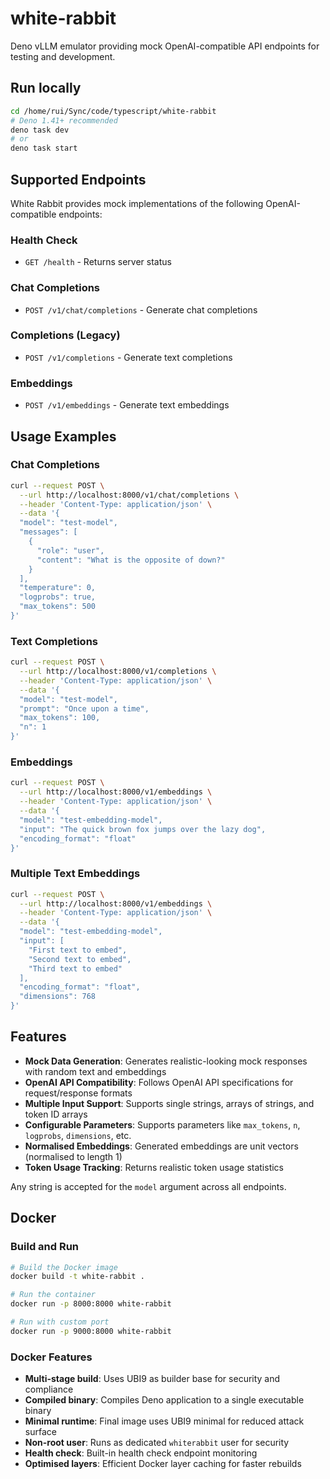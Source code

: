 # white-rabbit

Deno vLLM emulator providing mock OpenAI-compatible API endpoints for testing and development.

## Run locally

```bash
cd /home/rui/Sync/code/typescript/white-rabbit
# Deno 1.41+ recommended
deno task dev
# or
deno task start
```

## Supported Endpoints

White Rabbit provides mock implementations of the following OpenAI-compatible endpoints:

### Health Check

- `GET /health` - Returns server status

### Chat Completions

- `POST /v1/chat/completions` - Generate chat completions

### Completions (Legacy)

- `POST /v1/completions` - Generate text completions

### Embeddings

- `POST /v1/embeddings` - Generate text embeddings

## Usage Examples

### Chat Completions

```bash
curl --request POST \
  --url http://localhost:8000/v1/chat/completions \
  --header 'Content-Type: application/json' \
  --data '{
  "model": "test-model",
  "messages": [
    {
      "role": "user",
      "content": "What is the opposite of down?"
    }
  ],
  "temperature": 0,
  "logprobs": true,
  "max_tokens": 500
}'
```

### Text Completions

```bash
curl --request POST \
  --url http://localhost:8000/v1/completions \
  --header 'Content-Type: application/json' \
  --data '{
  "model": "test-model",
  "prompt": "Once upon a time",
  "max_tokens": 100,
  "n": 1
}'
```

### Embeddings

```bash
curl --request POST \
  --url http://localhost:8000/v1/embeddings \
  --header 'Content-Type: application/json' \
  --data '{
  "model": "test-embedding-model",
  "input": "The quick brown fox jumps over the lazy dog",
  "encoding_format": "float"
}'
```

### Multiple Text Embeddings

```bash
curl --request POST \
  --url http://localhost:8000/v1/embeddings \
  --header 'Content-Type: application/json' \
  --data '{
  "model": "test-embedding-model",
  "input": [
    "First text to embed",
    "Second text to embed",
    "Third text to embed"
  ],
  "encoding_format": "float",
  "dimensions": 768
}'
```

## Features

- **Mock Data Generation**: Generates realistic-looking mock responses with random text and
  embeddings
- **OpenAI API Compatibility**: Follows OpenAI API specifications for request/response formats
- **Multiple Input Support**: Supports single strings, arrays of strings, and token ID arrays
- **Configurable Parameters**: Supports parameters like `max_tokens`, `n`, `logprobs`, `dimensions`,
  etc.
- **Normalised Embeddings**: Generated embeddings are unit vectors (normalised to length 1)
- **Token Usage Tracking**: Returns realistic token usage statistics

Any string is accepted for the `model` argument across all endpoints.

## Docker

### Build and Run

```bash
# Build the Docker image
docker build -t white-rabbit .

# Run the container
docker run -p 8000:8000 white-rabbit

# Run with custom port
docker run -p 9000:8000 white-rabbit
```

### Docker Features

- **Multi-stage build**: Uses UBI9 as builder base for security and compliance
- **Compiled binary**: Compiles Deno application to a single executable binary
- **Minimal runtime**: Final image uses UBI9 minimal for reduced attack surface
- **Non-root user**: Runs as dedicated `whiterabbit` user for security
- **Health check**: Built-in health check endpoint monitoring
- **Optimised layers**: Efficient Docker layer caching for faster rebuilds
